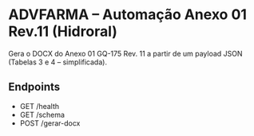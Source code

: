 # ADVFARMA – Automação Anexo 01 Rev.11 (Hidroral)
Gera o DOCX do Anexo 01 GQ-175 Rev. 11 a partir de um payload JSON (Tabelas 3 e 4 – simplificada).

## Endpoints
- GET /health
- GET /schema
- POST /gerar-docx
